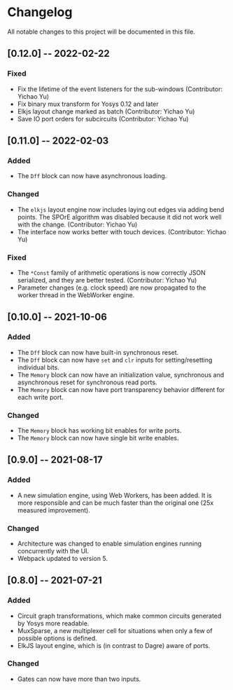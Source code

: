 # Changelog
All notable changes to this project will be documented in this file.

## [0.12.0] -- 2022-02-22

### Fixed
- Fix the lifetime of the event listeners for the sub-windows (Contributor: Yichao Yu)
- Fix binary mux transform for Yosys 0.12 and later
- Elkjs layout change marked as batch (Contributor: Yichao Yu)
- Save IO port orders for subcircuits (Contributor: Yichao Yu)

## [0.11.0] -- 2022-02-03

### Added
- The `Dff` block can now have asynchronous loading.

### Changed
- The `elkjs` layout engine now includes laying out edges via adding bend points. The SPOrE algorithm was disabled because it did not work well with the change. (Contributor: Yichao Yu)
- The interface now works better with touch devices. (Contributor: Yichao Yu)

### Fixed
- The `*Const` family of arithmetic operations is now correctly JSON serialized, and they are better tested. (Contributor: Yichao Yu)
- Parameter changes (e.g. clock speed) are now propagated to the worker thread in the WebWorker engine.

## [0.10.0] -- 2021-10-06

### Added
- The `Dff` block can now have built-in synchronous reset.
- The `Dff` block can now have `set` and `clr` inputs for setting/resetting individual bits.
- The `Memory` block can now have an initialization value, synchronous and asynchronous reset for synchronous read ports.
- The `Memory` block can now have port transparency behavior different for each write port.

### Changed
- The `Memory` block has working bit enables for write ports.
- The `Memory` block can now have single bit write enables.

## [0.9.0] -- 2021-08-17

### Added
- A new simulation engine, using Web Workers, has been added. It is more responsible and can be much faster than the original one (25x measured improvement).

### Changed
- Architecture was changed to enable simulation engines running concurrently with the UI.
- Webpack updated to version 5.

## [0.8.0] -- 2021-07-21

### Added
- Circuit graph transformations, which make common circuits generated by Yosys more readable.
- MuxSparse, a new multiplexer cell for situations when only a few of possible options is defined.
- ElkJS layout engine, which is (in contrast to Dagre) aware of ports.

### Changed
- Gates can now have more than two inputs.

